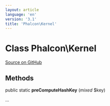 ```yaml
---
layout: article
language: 'en'
version: '3.1'
title: 'Phalcon\Kernel'
---
```

# Class **Phalcon\Kernel**

<a href="https://github.com/phalcon/cphalcon/tree/v3.1.0/phalcon/kernel.zep" class="btn btn-default btn-sm">Source on GitHub</a>

## Methods
public static  **preComputeHashKey** (*mixed* $key)

...


